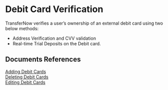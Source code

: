 # Debit Card Verification 

TransferNow verifies a user’s ownership of an external debit card using two below methods: 
- Address Verification and CVV validation 
- Real-time Trial Deposits on the Debit card. 

## Documents References

[Adding Debit Cards](?path=docs/transfer-debit-card/adding-Acc.md)  
[Deleting Debit Cards](?path=docs/transfer-debit-card/delete-debitCard.md)  
[Editing Debit Cards](?path=docs/transfer-debit-card/edit-debitCard.md)